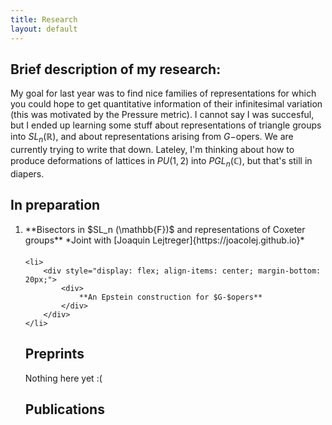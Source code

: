 ```yaml
---
title: Research
layout: default
---
```


## Brief description of my research:
My goal for last year was to find nice families of representations for which you could hope to get quantitative information of their infinitesimal variation (this was motivated by the Pressure metric).
I cannot say I was succesful, but I ended up learning some stuff about representations of triangle groups into $SL_n (\mathbb{R})$, and about representations arising from $G-$opers. We are currently trying to write that down. Lateley, I'm thinking about how to produce deformations of lattices in $PU(1,2)$ into $PGL_n (\mathbb{C})$, but that's still in diapers.

## In preparation

<ol>
    <li>
        <div style="display: flex; align-items: center; margin-bottom: 20px;">
            <div>
                **Bisectors in $SL_n (\mathbb{F})$ and representations of Coxeter groups**  
                *Joint with [Joaquin Lejtreger]{https://joacolej.github.io}*  
            </div>
        </div>
    </li>
    
    <li>
        <div style="display: flex; align-items: center; margin-bottom: 20px;">
            <div>
                **An Epstein construction for $G-$opers**   
            </div>
        </div>
    </li>

## Preprints

Nothing here yet :(

## Publications

